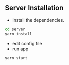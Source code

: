 ## Server Installation

- Install the dependencies.

```sh
cd server
yarn install
```
- edit config file
- run app

```sh
yarn start
```
